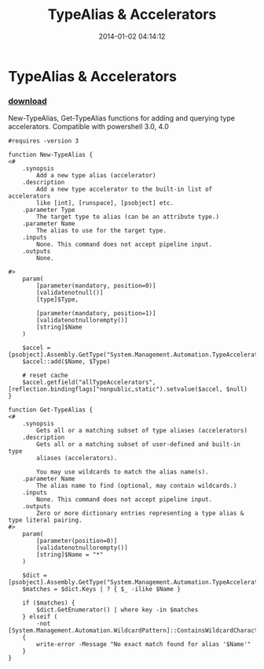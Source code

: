 ﻿---
pid:            4757
parent:         0
children:       
poster:         Oisin Grehan
title:          TypeAlias & Accelerators
date:           2014-01-02 04:14:12
description:    New-TypeAlias, Get-TypeAlias functions for adding and querying type accelerators. Compatible with powershell 3.0, 4.0

format:         posh
---

# TypeAlias & Accelerators

### [download](4757.ps1)  

New-TypeAlias, Get-TypeAlias functions for adding and querying type accelerators. Compatible with powershell 3.0, 4.0


```posh
#requires -version 3

function New-TypeAlias {
<#
    .synopsis
        Add a new type alias (accelerator)
    .description
        Add a new type accelerator to the built-in list of accelerators
        like [int], [runspace], [psobject] etc.
    .parameter Type
        The target type to alias (can be an attribute type.)
    .parameter Name
        The alias to use for the target type.
    .inputs
        None. This command does not accept pipeline input.
    .outputs
        None.

#>
    param(
        [parameter(mandatory, position=0)]
        [validatenotnull()]
        [type]$Type,

        [parameter(mandatory, position=1)]
        [validatenotnullorempty()]
        [string]$Name
    )

    $accel = [psobject].Assembly.GetType("System.Management.Automation.TypeAccelerators")
    $accel::add($Name, $Type)

    # reset cache
    $accel.getfield("allTypeAccelerators", [reflection.bindingflags]"nonpublic,static").setvalue($accel, $null)
}

function Get-TypeAlias {
<#
    .synopsis
        Gets all or a matching subset of type aliases (accelerators)
    .description
        Gets all or a matching subset of user-defined and built-in type
        aliases (accelerators).

        You may use wildcards to match the alias name(s).
    .parameter Name
        The alias name to find (optional, may contain wildcards.)
    .inputs
        None. This command does not accept pipeline input.
    .outputs
        Zero or more dictionary entries representing a type alias & type literal pairing.
#>
    param(
        [parameter(position=0)]
        [validatenotnullorempty()]
        [string]$Name = "*"
    )
    
    $dict = [psobject].Assembly.GetType("System.Management.Automation.TypeAccelerators")::get
    $matches = $dict.Keys | ? { $_ -ilike $Name }

    if ($matches) {
        $dict.GetEnumerator() | where key -in $matches
    } elseif (
        -not [System.Management.Automation.WildcardPattern]::ContainsWildcardCharacters($Name))
    {
        write-error -Message "No exact match found for alias '$Name'"
    }
}
```
